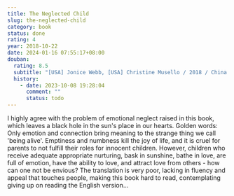 ```yaml
---
title: The Neglected Child
slug: the-neglected-child
category: book
status: done
rating: 4
year: 2018-10-22
date: 2024-01-16 07:55:17+08:00
douban:
  rating: 8.5
  subtitle: "[USA] Jonice Webb, [USA] Christine Musello / 2018 / China Machine Press"
  history:
    - date: 2023-10-08 19:28:04
      comment: ""
      status: todo
---
```


I highly agree with the problem of emotional neglect raised in this book, which leaves a black hole in the sun's place in our hearts. Golden words: Only emotion and connection bring meaning to the strange thing we call 'being alive'. Emptiness and numbness kill the joy of life, and it is cruel for parents to not fulfill their roles for innocent children. However, children who receive adequate appropriate nurturing, bask in sunshine, bathe in love, are full of emotion, have the ability to love, and attract love from others - how can one not be envious? The translation is very poor, lacking in fluency and appeal that touches people, making this book hard to read, contemplating giving up on reading the English version...
